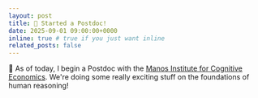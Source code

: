 ```yaml
---
layout: post
title: 🍾 Started a Postdoc!
date: 2025-09-01 09:00:00+0000
inline: true # true if you just want inline
related_posts: false
---
```

🎉 As of today, I begin a Postdoc with the [Manos Institute for Cognitive Economics](https://www.cognitiveeconomics.com/). We're doing some really exciting stuff on the foundations of human reasoning!

